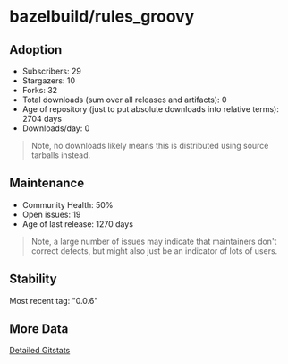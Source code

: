 # bazelbuild/rules_groovy

## Adoption

- Subscribers: 29
- Stargazers: 10
- Forks: 32
- Total downloads (sum over all releases and artifacts): 0
- Age of repository (just to put absolute downloads into relative terms): 2704 days
- Downloads/day: 0

> Note, no downloads likely means this is distributed using source tarballs instead.

## Maintenance

- Community Health: 50%
- Open issues: 19
- Age of last release: 1270 days

> Note, a large number of issues may indicate that maintainers don't correct defects, but might also
> just be an indicator of lots of users.

## Stability

Most recent tag: "0.0.6"

## More Data

[Detailed Gitstats](/bazel-catalog/gitstats/bazelbuild/rules_groovy)

